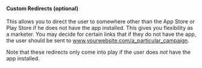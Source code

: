 #### Custom Redirects (optional)

This allows you to direct the user to somewhere other than the App Store or Play Store if he does not have the app installed. This gives you flexibility as a marketer. You may decide for certain links that if they do not have the app, the user should be sent to www.yourwebsite.com/a_particular_campaign. 

Note that these redirects only come into play if the user does *not* have the app installed.

